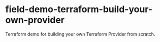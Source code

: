 # field-demo-terraform-build-your-own-provider

Terraform demo for building your own Terraform Provider from scratch.
